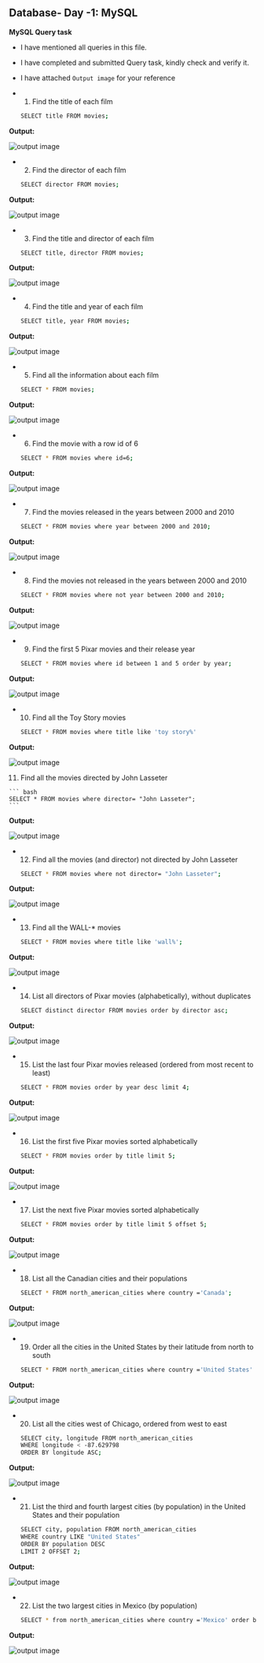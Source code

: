 ## Database- Day -1: MySQL   

**MySQL Query task**   

 - I have mentioned all queries in this file.

 - I have completed and submitted Query task, kindly check and verify it.   

 - I have attached `Output image` for your reference  

  - 1. Find the title of each film

    ``` bash
    SELECT title FROM movies;
    ```
**Output:**

 ![output image](Output/1.PNG)

 - 2. Find the director of each film 

    ``` bash
    SELECT director FROM movies;
    ```
**Output:**

 ![output image](Output/2.PNG)

 - 3. Find the title and director of each film

    ``` bash
    SELECT title, director FROM movies;
    ```
**Output:**

 ![output image](Output/3.PNG)

  - 4. Find the title and year of each film

    ``` bash
    SELECT title, year FROM movies;
    ```
**Output:**

 ![output image](Output/4.PNG)

  - 5. Find all the information about each film

    ``` bash
    SELECT * FROM movies;
    ```
**Output:**

 ![output image](Output/5.PNG)

 - 6. Find the movie with a row id of 6

    ``` bash
    SELECT * FROM movies where id=6;
    ```
**Output:**

 ![output image](Output/6.PNG)

 - 7. Find the movies released in the years between 2000 and 2010

    ``` bash
    SELECT * FROM movies where year between 2000 and 2010;
    ```
**Output:**

 ![output image](Output/7.PNG)

 - 8. Find the movies not released in the years between 2000 and 2010 

    ``` bash
    SELECT * FROM movies where not year between 2000 and 2010;
    ```
**Output:**

 ![output image](Output/8.PNG)

 - 9. Find the first 5 Pixar movies and their release year

    ``` bash
    SELECT * FROM movies where id between 1 and 5 order by year;
    ```
**Output:**

 ![output image](Output/9.PNG)

 - 10. Find all the Toy Story movies

    ``` bash
    SELECT * FROM movies where title like 'toy story%'
    ```
**Output:**

 ![output image](Output/10.PNG)

 11. Find all the movies directed by John Lasseter

    ``` bash
    SELECT * FROM movies where director= "John Lasseter";
    ```
**Output:**

 ![output image](Output/11.PNG)

 - 12. Find all the movies (and director) not directed by John Lasseter

    ``` bash
    SELECT * FROM movies where not director= "John Lasseter";
    ```
**Output:**

 ![output image](Output/12.PNG)

- 13. Find all the WALL-* movies

    ``` bash
    SELECT * FROM movies where title like 'wall%';
    ```
**Output:**

 ![output image](Output/13.PNG)

 - 14. List all directors of Pixar movies (alphabetically), without duplicates

    ``` bash
    SELECT distinct director FROM movies order by director asc;
    ```
**Output:**

 ![output image](Output/14.PNG)

 - 15. List the last four Pixar movies released (ordered from most recent to least)

    ``` bash
    SELECT * FROM movies order by year desc limit 4;
    ```
**Output:**

 ![output image](Output/15.PNG)

 - 16. List the first five Pixar movies sorted alphabetically 

    ``` bash
    SELECT * FROM movies order by title limit 5;
    ```
**Output:**

 ![output image](Output/16.PNG)

 - 17. List the next five Pixar movies sorted alphabetically

    ``` bash
    SELECT * FROM movies order by title limit 5 offset 5;
    ```
**Output:**

 ![output image](Output/17.PNG)

 - 18. List all the Canadian cities and their populations 

    ``` bash
    SELECT * FROM north_american_cities where country ='Canada';
    ```
**Output:**

 ![output image](Output/18.PNG)

 - 19. Order all the cities in the United States by their latitude from north to south

    ``` bash
    SELECT * FROM north_american_cities where country ='United States' order by latitude desc;
    ```
**Output:**

 ![output image](Output/19.PNG)

 - 20. List all the cities west of Chicago, ordered from west to east

    ``` bash
    SELECT city, longitude FROM north_american_cities
    WHERE longitude < -87.629798
    ORDER BY longitude ASC;
    ```
**Output:**

 ![output image](Output/20.PNG)

 - 21. List the third and fourth largest cities (by population) in the United States and their population 

    ``` bash
    SELECT city, population FROM north_american_cities
    WHERE country LIKE "United States"
    ORDER BY population DESC
    LIMIT 2 OFFSET 2;
    ```
**Output:**

 ![output image](Output/21.PNG)

 - 22. List the two largest cities in Mexico (by population) 

    ``` bash
    SELECT * from north_american_cities where country ='Mexico' order by population desc limit 2;
    ```
**Output:**

 ![output image](Output/22.PNG)







